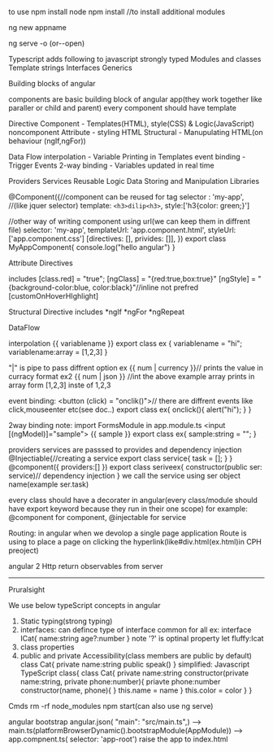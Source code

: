 to use npm install node
npm install //to install additional modules 

ng new appname

ng serve -o (or--open)

Typescript adds following to javascript
strongly typed
Modules and classes
Template strings
Interfaces
Generics


Building blocks of angular

components are basic building block of angular app(they work together like paraller or child and parent) every component should have template

Directive
  Component - Templates(HTML), style(CSS) & Logic(JavaScript)
noncomponent
  Attribute - styling HTML
  Structural - Manupulating HTML(on behaviour (ngIf,ngFor))

Data Flow
  interpolation - Variable Printing in Templates
  event binding - Trigger Events
  2-way binding - Variables updated in real time

Providers
  Services
    Reusable Logic
    Data Storing and Manipulation
  Libraries 



@Component({//component can be reused for <my-app> tag
  selector : 'my-app', //(like jquer selector)
  template: `<h3>dilip<h3>`,
  style:['h3{color: green;}']

//other way of writing component using url(we can keep them in diffrent file)
  selector: 'my-app',
  templateUrl: 'app.component.html',
  styleUrl: ['app.component.css']
  [directives: [],
  privides: []],
})
export class MyAppComponent{
console.log("hello angular")
}
<my-app></my-app>


Attribute Directives

includes
[class.red] = "true";
[ngClass] = "{red:true,box:true}"
[ngStyle] = "{background-color:blue, color:black}"//inline not prefred
[customOnHoverHIghlight]

Structural Directive includes
*ngIf
*ngFor
*ngRepeat


DataFlow

interpolation
{{ variablename }}
export class ex {
variablename = "hi";
variablename:array = [1,2,3]
}

"|" is pipe to pass diffrent option
ex {{ num | currency }}// prints the value in curracy format
ex2 {{ num | json }} //int the above example array prints in array form [1,2,3] inste of 1,2,3

event binding:
<button (click) = "onclik()"></button>// there are diffrent events like click,mouseenter etc(see doc..)
export class ex{
onclick(){
alert("hi");
}
} 

2way binding
note: import FormsModule in app.module.ts
<input [(ngModel)]="sample">
<span>{{ sample }}</span>
export class ex{
sample:string = "";
}


providers
services are passsed to provides and dependency injection
@Injectiable{//creating a service
export class service{
task = [];
}
}
@component({
providers:[]
})
export class seriveex{
constructor(public ser: service)// dependency injection
}
we call the service using ser object name(example ser.task)

every class should have a decorater in angular(every class/module should have export keyword because they run in their one scope)
for example: @component for component, @injectable for service

Routing:
in angular when we devolop a single page application Route is using to place a page on clicking the hyperlink(like#div.html(ex.html)in CPH preoject)

angular 2 Http return observables from server

------------------------------------------------------------------------------------------------------------
Pruralsight

We use below typeScript concepts in angular
1. Static typing(strong typing)
2. interfaces: can defince type of interface common for all
ex: interface ICat{
name:string
age?:number
}
note '?' is optinal property
let fluffy:Icat
3. class properties
4. public and private Accessibility(class members are public by default)
class Cat{
private name:string
public speak()
}
simplified:
Javascript				TypeScript
class{					class Cat{
private name:string				constructor(private name:string, private phone:number){
priavte phone:number					
constructor(name, phone){			}
this.name = name				}
this.color = color
}
}


Cmds
rm -rf node_modules
npm start(can also use ng serve)

angular bootstrap
angular.json( "main": "src/main.ts",) --> main.ts(platformBrowserDynamic().bootstrapModule(AppModule)) --> app.compnent.ts( selector: 'app-root') raise the app to index.html 




